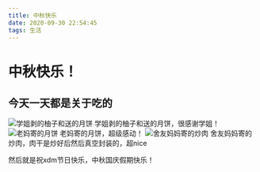 ```yaml
---
title: 中秋快乐
date: 2020-09-30 22:54:45
tags: 生活
---
```

# 中秋快乐！
## 今天一天都是关于吃的
![学姐剥的柚子和送的月饼](https://i.loli.net/2020/10/05/Hulwr5hmGqtg1Y9.jpg "食物.1")
学姐剥的柚子和送的月饼，很感谢学姐！
![老妈寄的月饼](https://i.loli.net/2020/10/05/c47tWuk6Di2Eq9x.jpg "食物.2")
老妈寄的月饼，超级感动！
![舍友妈妈寄的炒肉](https://i.loli.net/2020/10/05/IExnuhPOma6QBlY.jpg "食物.3")
舍友妈妈寄的炒肉，肉干是炒好后然后真空封装的，超nice

然后就是祝xdm节日快乐，中秋国庆假期快乐！
